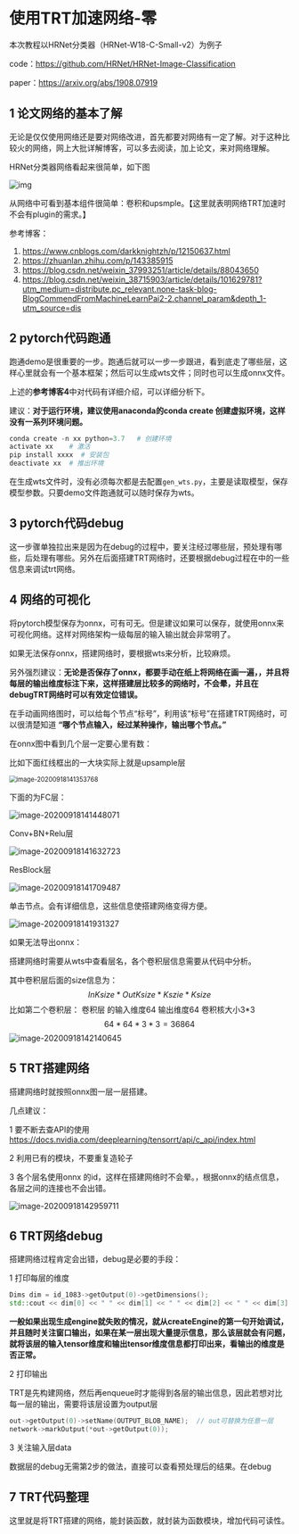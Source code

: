 # 使用TRT加速网络-零

本次教程以HRNet分类器（HRNet-W18-C-Small-v2）为例子

code：https://github.com/HRNet/HRNet-Image-Classification

paper：https://arxiv.org/abs/1908.07919

## 1 论文网络的基本了解

无论是仅仅使用网络还是要对网络改进，首先都要对网络有一定了解。对于这种比较火的网络，网上大批详解博客，可以多去阅读，加上论文，来对网络理解。

HRNet分类器网络看起来很简单，如下图

![img](imgs/682463-20200104221712824-157549407.png)

从网络中可看到基本组件很简单：卷积和upsmple。【这里就表明网络TRT加速时不会有plugin的需求。】

参考博客：

1. https://www.cnblogs.com/darkknightzh/p/12150637.html
2. https://zhuanlan.zhihu.com/p/143385915
3. https://blog.csdn.net/weixin_37993251/article/details/88043650
4. https://blog.csdn.net/weixin_38715903/article/details/101629781?utm_medium=distribute.pc_relevant.none-task-blog-BlogCommendFromMachineLearnPai2-2.channel_param&depth_1-utm_source=dis

## 2 pytorch代码跑通

跑通demo是很重要的一步。跑通后就可以一步一步跟进，看到底走了哪些层，这样心里就会有一个基本框架；然后可以生成wts文件；同时也可以生成onnx文件。

上述的**参考博客4**中对代码有详细介绍，可以详细分析下。

建议：**对于运行环境，建议使用anaconda的conda create 创建虚拟环境，这样没有一系列环境问题。**

```python
conda create -n xx python=3.7   # 创建环境
activate xx    # 激活
pip install xxxx  # 安装包
deactivate xx  # 推出环境
```

在生成wts文件时，没有必须每次都是去配置`gen_wts.py`，主要是读取模型，保存模型参数。只要demo文件跑通就可以随时保存为wts。

## 3 pytorch代码debug

这一步骤单独拉出来是因为在debug的过程中，要关注经过哪些层，预处理有哪些，后处理有哪些。另外在后面搭建TRT网络时，还要根据debug过程在中的一些信息来调试trt网络。

## 4 网络的可视化

将pytorch模型保存为onnx，可有可无。但是建议如果可以保存，就使用onnx来可视化网络。这样对网络架构一级每层的输入输出就会非常明了。

如果无法保存onnx，搭建网络时，要根据wts来分析，比较麻烦。

另外强烈建议：**无论是否保存了onnx，都要手动在纸上将网络在画一遍，，并且将每层的输出维度标注下来，这样搭建层比较多的网络时，不会晕，并且在debugTRT网络时可以有效定位错误。**

在手动画网络图时，可以给每个节点“标号”，利用该“标号”在搭建TRT网络时，可以很清楚知道 **“哪个节点输入，经过某种操作，输出哪个节点。”**

在onnx图中看到几个层一定要心里有数：

比如下面红线框出的一大块实际上就是upsample层

<img src="imgs/image-20200918141353768.png" alt="image-20200918141353768" style="zoom:80%;" />

下面的为FC层：

![image-20200918141448071](imgs/image-20200918141448071.png)

Conv+BN+Relu层

![image-20200918141632723](imgs/image-20200918141632723.png)

ResBlock层

![image-20200918141709487](imgs/image-20200918141709487.png)

单击节点。会有详细信息，这些信息使搭建网络变得方便。

![image-20200918141931327](imgs/image-20200918141931327.png)



如果无法导出onnx：

搭建网络时需要从wts中查看层名，各个卷积层信息需要从代码中分析。

其中卷积层后面的size信息为：
$$
InKsize * OutKsize * Kszie*Ksize
$$
比如第二个卷积层： 卷积层 的输入维度64 输出维度64 卷积核大小3*3
$$
64*64*3*3=36864
$$
![image-20200918142140645](imgs/image-20200918142140645.png)

## 5 TRT搭建网络

搭建网络时就按照onnx图一层一层搭建。

几点建议：

1 要不断去查API的使用 https://docs.nvidia.com/deeplearning/tensorrt/api/c_api/index.html

2 利用已有的模块，不要重复造轮子

3 各个层名使用onnx 的id，这样在搭建网络时不会晕。，根据onnx的结点信息，各层之间的连接也不会出错。

![image-20200918142959711](imgs/image-20200918142959711.png)

## 6 TRT网络debug

搭建网络过程肯定会出错，debug是必要的手段：

1 打印每层的维度

```c++
Dims dim = id_1083->getOutput(0)->getDimensions();
std::cout << dim[0] << " " << dim[1] << " " << dim[2] << " " << dim[3] << std::endl; 
```

**一般如果出现生成engine就失败的情况，就从createEngine的第一句开始调试，并且随时关注窗口输出，如果在某一层出现大量提示信息，那么该层就会有问题，就将该层的输入tensor维度和输出tensor维度信息都打印出来，看输出的维度是否正常。**

2 打印输出

TRT是先构建网络，然后再enqueue时才能得到各层的输出信息，因此若想对比每一层的输出，需要将该层设置为output层

```c++
out->getOutput(0)->setName(OUTPUT_BLOB_NAME);  // out可替换为任意一层
network->markOutput(*out->getOutput(0));
```

3 关注输入层data

数据层的debug无需第2步的做法，直接可以查看预处理后的结果。在debug

## 7 TRT代码整理

这里就是将TRT搭建的网络，能封装函数，就封装为函数模块，增加代码可读性。